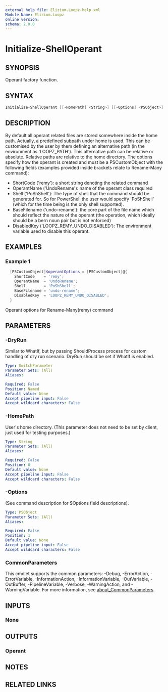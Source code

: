 ```yaml
---
external help file: Elizium.Loopz-help.xml
Module Name: Elizium.Loopz
online version:
schema: 2.0.0
---
```


# Initialize-ShellOperant

## SYNOPSIS

Operant factory function.

## SYNTAX

```powershell
Initialize-ShellOperant [[-HomePath] <String>] [[-Options] <PSObject>] [-DryRun] [<CommonParameters>]
```

## DESCRIPTION

  By default all operant related files are stored somewhere inside the home path.
Actually, a predefined subpath under home is used. This can be customised by the user
by them defining an alternative path (in the environment as 'LOOPZ_PATH'). This
alternative path can be relative or absolute. Relative paths are relative to the
home directory.
  The options specify how the operant is created and must be a PSCustomObject with
the following fields (examples provided inside brackets relate to Rename-Many command):

+ ShortCode ('remy'): a short string denoting the related command
+ OperantName ('UndoRename'): name of the operant class required
+ Shell ('PoShShell'): The type of shell that the command should be generated for. So
for PowerShell the user would specify 'PoShShell' (which for the time being is the
only shell supported).
+ BaseFilename ('undo-rename'): the core part of the file name which should reflect
the nature of the operant (the operation, which ideally should be a bern noun pair
but is not enforced)
+ DisabledKey ('LOOPZ_REMY_UNDO_DISABLED'): The environment variable used to disable
this operant.

## EXAMPLES

### Example 1

```powershell
  [PSCustomObject]$operantOptions = [PSCustomObject]@{
    ShortCode    = 'remy';
    OperantName  = 'UndoRename';
    Shell        = 'PoShShell';
    BaseFilename = 'undo-rename';
    DisabledKey  = 'LOOPZ_REMY_UNDO_DISABLED';
  }
```

Operant options for Rename-Many(remy) command

## PARAMETERS

### -DryRun

Similar to WhatIf, but by passing ShouldProcess process for custom handling of
dry run scenario. DryRun should be set if WhatIf is enabled.

```yaml
Type: SwitchParameter
Parameter Sets: (All)
Aliases:

Required: False
Position: Named
Default value: None
Accept pipeline input: False
Accept wildcard characters: False
```

### -HomePath

User's home directory. (This parameter does not need to be set by client, just
used for testing purposes.)

```yaml
Type: String
Parameter Sets: (All)
Aliases:

Required: False
Position: 0
Default value: None
Accept pipeline input: False
Accept wildcard characters: False
```

### -Options

(See command description for $Options field descriptions).

```yaml
Type: PSObject
Parameter Sets: (All)
Aliases:

Required: False
Position: 1
Default value: None
Accept pipeline input: False
Accept wildcard characters: False
```

### CommonParameters

This cmdlet supports the common parameters: -Debug, -ErrorAction, -ErrorVariable, -InformationAction, -InformationVariable, -OutVariable, -OutBuffer, -PipelineVariable, -Verbose, -WarningAction, and -WarningVariable. For more information, see [about_CommonParameters](http://go.microsoft.com/fwlink/?LinkID=113216).

## INPUTS

### None

## OUTPUTS

### Operant

## NOTES

## RELATED LINKS
